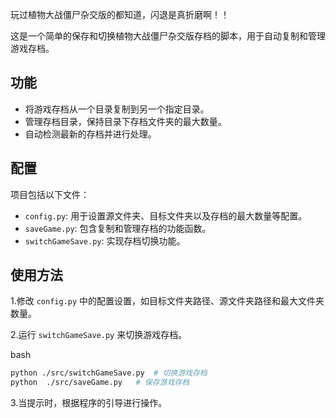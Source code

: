 玩过植物大战僵尸杂交版的都知道，闪退是真折磨啊！！

这是一个简单的保存和切换植物大战僵尸杂交版存档的脚本，用于自动复制和管理游戏存档。

## 功能

- 将游戏存档从一个目录复制到另一个指定目录。
- 管理存档目录，保持目录下存档文件夹的最大数量。
- 自动检测最新的存档并进行处理。

## 配置

项目包括以下文件：

- `config.py`: 用于设置源文件夹、目标文件夹以及存档的最大数量等配置。
- `saveGame.py`: 包含复制和管理存档的功能函数。
- `switchGameSave.py`: 实现存档切换功能。

## 使用方法

1.修改 `config.py` 中的配置设置，如目标文件夹路径、源文件夹路径和最大文件夹数量。

2.运行 `switchGameSave.py` 来切换游戏存档。

bash

```bash
python ./src/switchGameSave.py  # 切换游戏存档
python  ./src/saveGame.py   # 保存游戏存档
```

3.当提示时，根据程序的引导进行操作。

